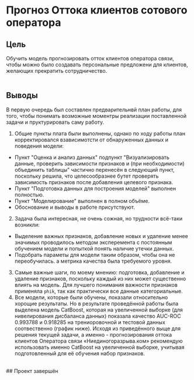 # Прогноз Оттока клиентов сотового оператора
## Цель<br>
Обучить модель прогнозировать отток клиентов оператора связи, чтобы можно было создавать персональные предложени для клиентов, желающих прекратить сотрудничество.<br>
<br>
## Выводы<br>
В первую очередь был составлен предварительнвй план работы, для того, чтобы понимать возможные моментры реализации поставленной задачи и пруктурировать саму работу.<br>
1. Общие пункты плата были выполнены, однако по ходу работы план корректировался взависимотсти от обнаруженных данных и поведения модели:
- Пункт "Оценка и анализ данных" подпункт "Визуализировать данные, проверить зависимости признаков и (при необходимости) объединить таблицы" частично перенесён в следующий пункт, поскольку решила, что целесообразнее бутет проверять зависимость признаков после добавления целевого признака.
- Пункт "Подготовка данных для построения  моделей" выполнен полностью.
- Пункт "Моделирование" выполнен в полном объёме.
- Обоснование и выводы в работе присутствуют.
2. Задача была интересная, не очень сожная, но трудности всё-таки возникли:
- Выделение важных признаков, добавление новых и удаление менее значимых проводилось методом эксперемента с постоянным обучением модели и попыткой понять наличие утечки данных.
- Подобрать параметы для модели таким образом, чтобы она не переобучилась. а метрика качества была требуемого уровня.
3. Самые важные шаги, по моему мнению: подготовка, добавление и удаление признаков, поскольку каждый из них может существенно влиять на модель. Для лучшего понимания важности признаков применяла `phik`, так как практически все данные категориальные.
4. Все модели, которые были обучены, показали относительно хорощие результаты. Но в результате проведённой работы была выделена модель CatBoost, которая на увеличенной выборке (для нивелирования дисбаланса данных) показала качество AUC-ROC 0.993788 и 0.918285 на трениоровочной и тестовой данных соотвественно (график ниже).
Исходя из приведённого выще для решения текущей задачи, а именно - прогнозирования оттока клиентов Оператора связи «Ниединогоразрыва.ком» рекомендую использовать именно CatBoost на увеличенной выборке, учитывая подготовленный для её обучения набор признаков. <br>
<br>
## Проект завершён

